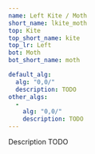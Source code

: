 ```yaml
---
name: Left Kite / Moth
short_name: lkite_moth
top: Kite
top_short_name: kite
top_lr: Left
bot: Moth
bot_short_name: moth

default_alg:
  alg: "0,0/"
  description: TODO
other_algs:
  -
    alg: "0,0/"
    description: TODO
---
```


Description TODO

